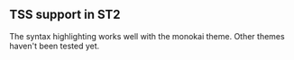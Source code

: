 TSS support in ST2
-------------------

The syntax highlighting works well with the monokai theme. Other themes haven't been tested yet.